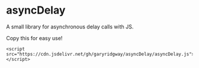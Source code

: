 # asyncDelay
A small library for asynchronous delay calls with JS.

Copy this for easy use!
```
<script src="https://cdn.jsdelivr.net/gh/garyridgway/asyncDelay/asyncDelay.js"></script>
```
